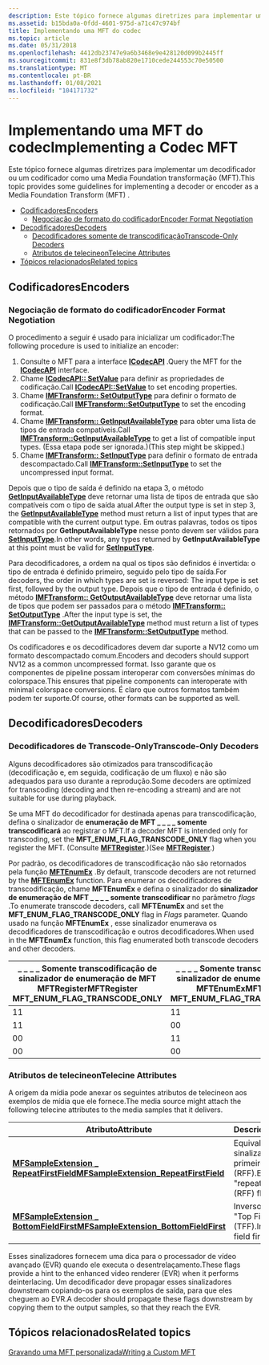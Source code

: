 ```yaml
---
description: Este tópico fornece algumas diretrizes para implementar um decodificador ou um codificador como uma Media Foundation transformação (MFT).
ms.assetid: b15bda0a-0fdd-4601-975d-a71c47c974bf
title: Implementando uma MFT do codec
ms.topic: article
ms.date: 05/31/2018
ms.openlocfilehash: 4412db23747e9a6b3468e9e428120d099b2445ff
ms.sourcegitcommit: 831e8f3db78ab820e1710cede244553c70e50500
ms.translationtype: MT
ms.contentlocale: pt-BR
ms.lasthandoff: 01/08/2021
ms.locfileid: "104171732"
---
```

# <a name="implementing-a-codec-mft"></a><span data-ttu-id="f9ac0-103">Implementando uma MFT do codec</span><span class="sxs-lookup"><span data-stu-id="f9ac0-103">Implementing a Codec MFT</span></span>

<span data-ttu-id="f9ac0-104">Este tópico fornece algumas diretrizes para implementar um decodificador ou um codificador como uma Media Foundation transformação (MFT).</span><span class="sxs-lookup"><span data-stu-id="f9ac0-104">This topic provides some guidelines for implementing a decoder or encoder as a Media Foundation Transform (MFT) .</span></span>

-   [<span data-ttu-id="f9ac0-105">Codificadores</span><span class="sxs-lookup"><span data-stu-id="f9ac0-105">Encoders</span></span>](#encoders)
    -   [<span data-ttu-id="f9ac0-106">Negociação de formato do codificador</span><span class="sxs-lookup"><span data-stu-id="f9ac0-106">Encoder Format Negotiation</span></span>](#encoder-format-negotiation)
-   [<span data-ttu-id="f9ac0-107">Decodificadores</span><span class="sxs-lookup"><span data-stu-id="f9ac0-107">Decoders</span></span>](#decoders)
    -   [<span data-ttu-id="f9ac0-108">Decodificadores somente de transcodificação</span><span class="sxs-lookup"><span data-stu-id="f9ac0-108">Transcode-Only Decoders</span></span>](#transcode-only-decoders)
    -   [<span data-ttu-id="f9ac0-109">Atributos de telecineon</span><span class="sxs-lookup"><span data-stu-id="f9ac0-109">Telecine Attributes</span></span>](#telecine-attributes)
-   [<span data-ttu-id="f9ac0-110">Tópicos relacionados</span><span class="sxs-lookup"><span data-stu-id="f9ac0-110">Related topics</span></span>](#related-topics)

## <a name="encoders"></a><span data-ttu-id="f9ac0-111">Codificadores</span><span class="sxs-lookup"><span data-stu-id="f9ac0-111">Encoders</span></span>

### <a name="encoder-format-negotiation"></a><span data-ttu-id="f9ac0-112">Negociação de formato do codificador</span><span class="sxs-lookup"><span data-stu-id="f9ac0-112">Encoder Format Negotiation</span></span>

<span data-ttu-id="f9ac0-113">O procedimento a seguir é usado para inicializar um codificador:</span><span class="sxs-lookup"><span data-stu-id="f9ac0-113">The following procedure is used to initialize an encoder:</span></span>

1.  <span data-ttu-id="f9ac0-114">Consulte o MFT para a interface [**ICodecAPI**](/windows/win32/api/strmif/nn-strmif-icodecapi) .</span><span class="sxs-lookup"><span data-stu-id="f9ac0-114">Query the MFT for the [**ICodecAPI**](/windows/win32/api/strmif/nn-strmif-icodecapi) interface.</span></span>
2.  <span data-ttu-id="f9ac0-115">Chame [**ICodecAPI:: SetValue**](/windows/win32/api/strmif/nf-strmif-icodecapi-setvalue) para definir as propriedades de codificação.</span><span class="sxs-lookup"><span data-stu-id="f9ac0-115">Call [**ICodecAPI::SetValue**](/windows/win32/api/strmif/nf-strmif-icodecapi-setvalue) to set encoding properties.</span></span>
3.  <span data-ttu-id="f9ac0-116">Chame [**IMFTransform:: SetOutputType**](/windows/desktop/api/mftransform/nf-mftransform-imftransform-setoutputtype) para definir o formato de codificação.</span><span class="sxs-lookup"><span data-stu-id="f9ac0-116">Call [**IMFTransform::SetOutputType**](/windows/desktop/api/mftransform/nf-mftransform-imftransform-setoutputtype) to set the encoding format.</span></span>
4.  <span data-ttu-id="f9ac0-117">Chame [**IMFTransform:: GetInputAvailableType**](/windows/desktop/api/mftransform/nf-mftransform-imftransform-getinputavailabletype) para obter uma lista de tipos de entrada compatíveis.</span><span class="sxs-lookup"><span data-stu-id="f9ac0-117">Call [**IMFTransform::GetInputAvailableType**](/windows/desktop/api/mftransform/nf-mftransform-imftransform-getinputavailabletype) to get a list of compatible input types.</span></span> <span data-ttu-id="f9ac0-118">(Essa etapa pode ser ignorada.)</span><span class="sxs-lookup"><span data-stu-id="f9ac0-118">(This step might be skipped.)</span></span>
5.  <span data-ttu-id="f9ac0-119">Chame [**IMFTransform:: SetInputType**](/windows/desktop/api/mftransform/nf-mftransform-imftransform-setinputtype) para definir o formato de entrada descompactado.</span><span class="sxs-lookup"><span data-stu-id="f9ac0-119">Call [**IMFTransform::SetInputType**](/windows/desktop/api/mftransform/nf-mftransform-imftransform-setinputtype) to set the uncompressed input format.</span></span>

<span data-ttu-id="f9ac0-120">Depois que o tipo de saída é definido na etapa 3, o método [**GetInputAvailableType**](/windows/desktop/api/mftransform/nf-mftransform-imftransform-getinputavailabletype) deve retornar uma lista de tipos de entrada que são compatíveis com o tipo de saída atual.</span><span class="sxs-lookup"><span data-stu-id="f9ac0-120">After the output type is set in step 3, the [**GetInputAvailableType**](/windows/desktop/api/mftransform/nf-mftransform-imftransform-getinputavailabletype) method must return a list of input types that are compatible with the current output type.</span></span> <span data-ttu-id="f9ac0-121">Em outras palavras, todos os tipos retornados por **GetInputAvailableType** nesse ponto devem ser válidos para [**SetInputType**](/windows/desktop/api/mftransform/nf-mftransform-imftransform-setinputtype).</span><span class="sxs-lookup"><span data-stu-id="f9ac0-121">In other words, any types returned by **GetInputAvailableType** at this point must be valid for [**SetInputType**](/windows/desktop/api/mftransform/nf-mftransform-imftransform-setinputtype).</span></span>

<span data-ttu-id="f9ac0-122">Para decodificadores, a ordem na qual os tipos são definidos é invertida: o tipo de entrada é definido primeiro, seguido pelo tipo de saída.</span><span class="sxs-lookup"><span data-stu-id="f9ac0-122">For decoders, the order in which types are set is reversed: The input type is set first, followed by the output type.</span></span> <span data-ttu-id="f9ac0-123">Depois que o tipo de entrada é definido, o método [**IMFTransform:: GetOutputAvailableType**](/windows/desktop/api/mftransform/nf-mftransform-imftransform-getoutputavailabletype) deve retornar uma lista de tipos que podem ser passados para o método [**IMFTransform:: SetOutputType**](/windows/desktop/api/mftransform/nf-mftransform-imftransform-setoutputtype) .</span><span class="sxs-lookup"><span data-stu-id="f9ac0-123">After the input type is set, the [**IMFTransform::GetOutputAvailableType**](/windows/desktop/api/mftransform/nf-mftransform-imftransform-getoutputavailabletype) method must return a list of types that can be passed to the [**IMFTransform::SetOutputType**](/windows/desktop/api/mftransform/nf-mftransform-imftransform-setoutputtype) method.</span></span>

<span data-ttu-id="f9ac0-124">Os codificadores e os decodificadores devem dar suporte a NV12 como um formato descompactado comum.</span><span class="sxs-lookup"><span data-stu-id="f9ac0-124">Encoders and decoders should support NV12 as a common uncompressed format.</span></span> <span data-ttu-id="f9ac0-125">Isso garante que os componentes de pipeline possam interoperar com conversões mínimas do colorspace.</span><span class="sxs-lookup"><span data-stu-id="f9ac0-125">This ensures that pipeline components can interoperate with minimal colorspace conversions.</span></span> <span data-ttu-id="f9ac0-126">É claro que outros formatos também podem ter suporte.</span><span class="sxs-lookup"><span data-stu-id="f9ac0-126">Of course, other formats can be supported as well.</span></span>

## <a name="decoders"></a><span data-ttu-id="f9ac0-127">Decodificadores</span><span class="sxs-lookup"><span data-stu-id="f9ac0-127">Decoders</span></span>

### <a name="transcode-only-decoders"></a><span data-ttu-id="f9ac0-128">Decodificadores de Transcode-Only</span><span class="sxs-lookup"><span data-stu-id="f9ac0-128">Transcode-Only Decoders</span></span>

<span data-ttu-id="f9ac0-129">Alguns decodificadores são otimizados para transcodificação (decodificação e, em seguida, codificação de um fluxo) e não são adequados para uso durante a reprodução.</span><span class="sxs-lookup"><span data-stu-id="f9ac0-129">Some decoders are optimized for transcoding (decoding and then re-encoding a stream) and are not suitable for use during playback.</span></span>

<span data-ttu-id="f9ac0-130">Se uma MFT do decodificador for destinada apenas para transcodificação, defina o sinalizador de **enumeração de MFT \_ \_ \_ \_ somente transcodificará** ao registrar o MFT.</span><span class="sxs-lookup"><span data-stu-id="f9ac0-130">If a decoder MFT is intended only for transcoding, set the **MFT\_ENUM\_FLAG\_TRANSCODE\_ONLY** flag when you register the MFT.</span></span> <span data-ttu-id="f9ac0-131">(Consulte [**MFTRegister**](/windows/desktop/api/mfapi/nf-mfapi-mftregister).)</span><span class="sxs-lookup"><span data-stu-id="f9ac0-131">(See [**MFTRegister**](/windows/desktop/api/mfapi/nf-mfapi-mftregister).)</span></span>

<span data-ttu-id="f9ac0-132">Por padrão, os decodificadores de transcodificação não são retornados pela função [**MFTEnumEx**](/windows/desktop/api/mfapi/nf-mfapi-mftenumex) .</span><span class="sxs-lookup"><span data-stu-id="f9ac0-132">By default, transcode decoders are not returned by the [**MFTEnumEx**](/windows/desktop/api/mfapi/nf-mfapi-mftenumex) function.</span></span> <span data-ttu-id="f9ac0-133">Para enumerar os decodificadores de transcodificação, chame **MFTEnumEx** e defina o sinalizador do **sinalizador de enumeração de MFT \_ \_ \_ \_ somente transcodificar** no parâmetro *flags* .</span><span class="sxs-lookup"><span data-stu-id="f9ac0-133">To enumerate transcode decoders, call **MFTEnumEx** and set the **MFT\_ENUM\_FLAG\_TRANSCODE\_ONLY** flag in *Flags* parameter.</span></span> <span data-ttu-id="f9ac0-134">Quando usado na função **MFTEnumEx** , esse sinalizador enumerava os decodificadores de transcodificação e outros decodificadores.</span><span class="sxs-lookup"><span data-stu-id="f9ac0-134">When used in the **MFTEnumEx** function, this flag enumerated both transcode decoders and other decoders.</span></span>



| <span data-ttu-id="f9ac0-135">**\_ \_ \_ \_ Somente transcodificação de sinalizador de enumeração de MFT** MFTRegister</span><span class="sxs-lookup"><span data-stu-id="f9ac0-135">MFTRegister **MFT\_ENUM\_FLAG\_TRANSCODE\_ONLY**</span></span> | <span data-ttu-id="f9ac0-136">**\_ \_ \_ \_ Somente transcodificação de sinalizador de enumeração de MFT** MFTEnumEx</span><span class="sxs-lookup"><span data-stu-id="f9ac0-136">MFTEnumEx **MFT\_ENUM\_FLAG\_TRANSCODE\_ONLY**</span></span> | <span data-ttu-id="f9ac0-137">MFT é enumerado?</span><span class="sxs-lookup"><span data-stu-id="f9ac0-137">Is MFT Enumerated?</span></span> |
|--------------------------------------------------|------------------------------------------------|--------------------|
| <span data-ttu-id="f9ac0-138">1</span><span class="sxs-lookup"><span data-stu-id="f9ac0-138">1</span></span>                                                | <span data-ttu-id="f9ac0-139">1</span><span class="sxs-lookup"><span data-stu-id="f9ac0-139">1</span></span>                                              | <span data-ttu-id="f9ac0-140">Sim</span><span class="sxs-lookup"><span data-stu-id="f9ac0-140">Yes</span></span>                |
| <span data-ttu-id="f9ac0-141">1</span><span class="sxs-lookup"><span data-stu-id="f9ac0-141">1</span></span>                                                | <span data-ttu-id="f9ac0-142">0</span><span class="sxs-lookup"><span data-stu-id="f9ac0-142">0</span></span>                                              | <span data-ttu-id="f9ac0-143">Não</span><span class="sxs-lookup"><span data-stu-id="f9ac0-143">No</span></span>                 |
| <span data-ttu-id="f9ac0-144">0</span><span class="sxs-lookup"><span data-stu-id="f9ac0-144">0</span></span>                                                | <span data-ttu-id="f9ac0-145">1</span><span class="sxs-lookup"><span data-stu-id="f9ac0-145">1</span></span>                                              | <span data-ttu-id="f9ac0-146">Sim</span><span class="sxs-lookup"><span data-stu-id="f9ac0-146">Yes</span></span>                |
| <span data-ttu-id="f9ac0-147">0</span><span class="sxs-lookup"><span data-stu-id="f9ac0-147">0</span></span>                                                | <span data-ttu-id="f9ac0-148">0</span><span class="sxs-lookup"><span data-stu-id="f9ac0-148">0</span></span>                                              | <span data-ttu-id="f9ac0-149">Sim</span><span class="sxs-lookup"><span data-stu-id="f9ac0-149">Yes</span></span>                |



 

### <a name="telecine-attributes"></a><span data-ttu-id="f9ac0-150">Atributos de telecineon</span><span class="sxs-lookup"><span data-stu-id="f9ac0-150">Telecine Attributes</span></span>

<span data-ttu-id="f9ac0-151">A origem da mídia pode anexar os seguintes atributos de telecineon aos exemplos de mídia que ele fornece.</span><span class="sxs-lookup"><span data-stu-id="f9ac0-151">The media source might attach the following telecine attributes to the media samples that it delivers.</span></span>



| <span data-ttu-id="f9ac0-152">Atributo</span><span class="sxs-lookup"><span data-stu-id="f9ac0-152">Attribute</span></span>                                                                                   | <span data-ttu-id="f9ac0-153">Descrição</span><span class="sxs-lookup"><span data-stu-id="f9ac0-153">Description</span></span>                                    |
|---------------------------------------------------------------------------------------------|------------------------------------------------|
| [<span data-ttu-id="f9ac0-154">**MFSampleExtension \_ RepeatFirstField**</span><span class="sxs-lookup"><span data-stu-id="f9ac0-154">**MFSampleExtension\_RepeatFirstField**</span></span>](mfsampleextension-repeatfirstfield-attribute.md) | <span data-ttu-id="f9ac0-155">Equivalente ao sinalizador "repetir primeiro campo" (RFF).</span><span class="sxs-lookup"><span data-stu-id="f9ac0-155">Equivalent to "repeat first field" (RFF) flag.</span></span> |
| [<span data-ttu-id="f9ac0-156">**MFSampleExtension \_ BottomFieldFirst**</span><span class="sxs-lookup"><span data-stu-id="f9ac0-156">**MFSampleExtension\_BottomFieldFirst**</span></span>](mfsampleextension-bottomfieldfirst-attribute.md) | <span data-ttu-id="f9ac0-157">Inverso do sinalizador "Top Field First" (TFF).</span><span class="sxs-lookup"><span data-stu-id="f9ac0-157">Inverse of "top field first" (TFF) flag.</span></span>       |



 

<span data-ttu-id="f9ac0-158">Esses sinalizadores fornecem uma dica para o processador de vídeo avançado (EVR) quando ele executa o desentrelaçamento.</span><span class="sxs-lookup"><span data-stu-id="f9ac0-158">These flags provide a hint to the enhanced video renderer (EVR) when it performs deinterlacing.</span></span> <span data-ttu-id="f9ac0-159">Um decodificador deve propagar esses sinalizadores downstream copiando-os para os exemplos de saída, para que eles cheguem ao EVR.</span><span class="sxs-lookup"><span data-stu-id="f9ac0-159">A decoder should propagate these flags downstream by copying them to the output samples, so that they reach the EVR.</span></span>

## <a name="related-topics"></a><span data-ttu-id="f9ac0-160">Tópicos relacionados</span><span class="sxs-lookup"><span data-stu-id="f9ac0-160">Related topics</span></span>

<dl> <dt>

[<span data-ttu-id="f9ac0-161">Gravando uma MFT personalizada</span><span class="sxs-lookup"><span data-stu-id="f9ac0-161">Writing a Custom MFT</span></span>](writing-a-custom-mft.md)
</dt> </dl>

 

 
